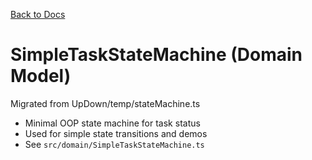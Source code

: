 [Back to Docs](../)

# SimpleTaskStateMachine (Domain Model)

Migrated from UpDown/temp/stateMachine.ts

- Minimal OOP state machine for task status
- Used for simple state transitions and demos
- See `src/domain/SimpleTaskStateMachine.ts`
